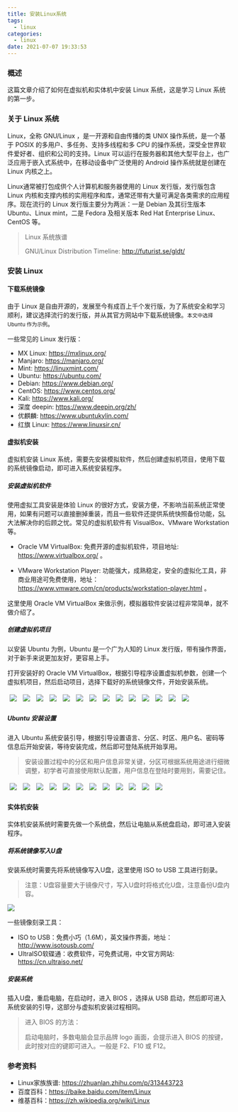 ```yaml
---
title: 安装Linux系统
tags:
  - linux
categories:
  - linux
date: 2021-07-07 19:33:53
---
```


### 概述

这篇文章介绍了如何在虚拟机和实体机中安装 Linux 系统，这是学习 Linux 系统的第一步。



### 关于 Linux 系统

Linux，全称 GNU/Linux ，是一开源和自由传播的类 UNIX 操作系统，是一个基于 POSIX 的多用户、多任务、支持多线程和多 CPU 的操作系统，深受全世界软件爱好者、组织和公司的支持。Linux 可以运行在服务器和其他大型平台上，也广泛应用于嵌入式系统中，在移动设备中广泛使用的 Android 操作系统就是创建在 Linux 内核之上。

Linux通常被打包成供个人计算机和服务器使用的 Linux 发行版，发行版包含 Linux 内核和支撑内核的实用程序和库，通常还带有大量可满足各类需求的应用程序。现在流行的 Linux 发行版主要分为两派：一是 Debian 及其衍生版本 Ubuntu、Linux mint，二是 Fedora 及相关版本 Red Hat Enterprise Linux、CentOS 等。

> Linux 系统族谱
>
> GNU/Linux Distribution Timeline: <http://futurist.se/gldt/> 

<!-- more -->



### 安装 Linux

#### 下载系统镜像

由于 Linux 是自由开源的，发展至今有成百上千个发行版，为了系统安全和学习顺利，建议选择流行的发行版，并从其官方网站中下载系统镜像。<small>本文中选择 Ubuntu 作为示例</small>。 

一些常见的 Linux 发行版：

- MX Linux: <https://mxlinux.org/> 
- Manjaro: <https://manjaro.org/> 
- Mint: <https://linuxmint.com/> 
- Ubuntu: <https://ubuntu.com/> 
- Debian: <https://www.debian.org/> 
- CentOS: <https://www.centos.org/> 
- Kali: <https://www.kali.org/> 
- 深度 deepin: <https://www.deepin.org/zh/> 
- 优麒麟: <https://www.ubuntukylin.com/> 
- 红旗 Linux: <https://www.linuxsir.cn/> 



#### 虚拟机安装

虚拟机安装 Linux 系统，需要先安装模拟软件，然后创建虚拟机项目，使用下载的系统镜像启动，即可进入系统安装程序。

##### 安装虚拟机软件

使用虚拟工具安装是体验  Linux 的很好方式，安装方便，不影响当前系统正常使用，如果有问题可以直接删掉重装，而且一些软件还提供系统快照备份功能，<abbr title="存档/读取">SL</abbr>大法解决你的后顾之忧。常见的虚拟机软件有 VisualBox、VMware Workstation 等。

- Oracle VM VirtualBox: 免费开源的虚拟机软件，项目地址: <https://www.virtualbox.org/> 。

- VMware Workstation Player: 功能强大，成熟稳定，安全的虚拟化工具，非商业用途可免费使用，地址： <https://www.vmware.com/cn/products/workstation-player.html> 。

这里使用 Oracle VM VirtualBox 来做示例，模拟器软件安装过程非常简单，就不做介绍了。



##### 创建虚拟机项目

以安装 Ubuntu 为例，Ubuntu 是一个广为人知的 Linux 发行版，带有操作界面，对于新手来说更加友好，更容易上手。

打开安装好的 Oracle VM VirtualBox，根据引导程序设置虚拟机参数，创建一个虚拟机项目，然后启动项目，选择下载好的系统镜像文件，开始安装系统。

<link rel="stylesheet" href="https://cdn.jsdelivr.net/npm/lightgallery.js@1.1.3/dist/css/lightgallery.min.css"/>
<script src="https://cdn.jsdelivr.net/npm/lightgallery.js@1.1.3/dist/js/lightgallery.min.js"></script>
<div id="gallery-container" style="max-width: 900px;position: relative;">
    <a data-src="http://blog-images.qiniu.wqf31415.xyz/virtualBox_create_vm_1.png" data-sub-html="<h4>1. 打开VirtualBox，点击新建</h4>">
        <img style="max-width:280px; padding:5px; display: inline-block;" class="img-responsive"
             src="http://blog-images.qiniu.wqf31415.xyz/virtualBox_create_vm_1.png"/>
    </a>
    <a data-src="http://blog-images.qiniu.wqf31415.xyz/virtualBox_create_vm_2.png" data-sub-html="<h4>2. 填写虚拟机名称，选择存储的目录、虚拟机类型、版本</h4>">
        <img style="max-width:280px; padding:5px; display: inline-block;" class="img-responsive"
             src="http://blog-images.qiniu.wqf31415.xyz/virtualBox_create_vm_2.png"/>
    </a>
    <a data-src="http://blog-images.qiniu.wqf31415.xyz/virtualBox_create_vm_3.png" data-sub-html="<h4>3. 选择内存大小，默认为1G</h4>">
        <img style="max-width:280px; padding:5px; display: inline-block;" class="img-responsive"
             src="http://blog-images.qiniu.wqf31415.xyz/virtualBox_create_vm_3.png"/>
    </a>
    <a data-src="http://blog-images.qiniu.wqf31415.xyz/virtualBox_create_vm_4.png" data-sub-html="<h4>4. 选择创建虚拟硬盘，点击下一步</h4>">
        <img style="max-width:280px; padding:5px; display: inline-block;" class="img-responsive"
             src="http://blog-images.qiniu.wqf31415.xyz/virtualBox_create_vm_4.png"/>
    </a>
    <a data-src="http://blog-images.qiniu.wqf31415.xyz/virtualBox_create_vm_5.png" data-sub-html="<h4>5. 选择虚拟硬盘类型</h4>">
        <img style="max-width:280px; padding:5px; display: inline-block;" class="img-responsive"
             src="http://blog-images.qiniu.wqf31415.xyz/virtualBox_create_vm_5.png"/>
    </a>
    <a data-src="http://blog-images.qiniu.wqf31415.xyz/virtualBox_create_vm_6.png" data-sub-html="<h4>6. 选择动态分配</h4>">
        <img style="max-width:280px; padding:5px; display: inline-block;" class="img-responsive"
             src="http://blog-images.qiniu.wqf31415.xyz/virtualBox_create_vm_6.png"/>
    </a>
    <a data-src="http://blog-images.qiniu.wqf31415.xyz/virtualBox_create_vm_7.png" data-sub-html="<h4>7. 选择文件存储位置，调整硬盘大小，默认为10G，点击创建</h4>">
        <img style="max-width:280px; padding:5px; display: inline-block;" class="img-responsive"
             src="http://blog-images.qiniu.wqf31415.xyz/virtualBox_create_vm_7.png"/>
    </a>
    <a data-src="http://blog-images.qiniu.wqf31415.xyz/virtualBox_create_vm_8.png" data-sub-html="<h4>8. 创建完成，点击启动</h4>">
        <img style="max-width:280px; padding:5px; display: inline-block;" class="img-responsive"
             src="http://blog-images.qiniu.wqf31415.xyz/virtualBox_create_vm_8.png"/>
    </a>
    <a data-src="http://blog-images.qiniu.wqf31415.xyz/virtualBox_create_vm_9.png" data-sub-html="<h4>9. 选择启动盘，点击右侧添加新镜像</h4>">
        <img style="max-width:280px; padding:5px; display: inline-block;" class="img-responsive"
             src="http://blog-images.qiniu.wqf31415.xyz/virtualBox_create_vm_9.png"/>
    </a>
    <a data-src="http://blog-images.qiniu.wqf31415.xyz/virtualBox_create_vm_10.png" data-sub-html="<h4>10. 选择下载的镜像</h4>">
        <img style="max-width:280px; padding:5px; display: inline-block;" class="img-responsive"
             src="http://blog-images.qiniu.wqf31415.xyz/virtualBox_create_vm_10.png"/>
    </a>
    <a data-src="http://blog-images.qiniu.wqf31415.xyz/virtualBox_create_vm_11.png" data-sub-html="<h4>11. 点击启动</h4>">
        <img style="max-width:280px; padding:5px; display: inline-block;" class="img-responsive"
             src="http://blog-images.qiniu.wqf31415.xyz/virtualBox_create_vm_11.png"/>
    </a>
    <a data-src="http://blog-images.qiniu.wqf31415.xyz/virtualBox_create_vm_12.png" data-sub-html="<h4>12. 选择字体：中文(简体)</h4>">
        <img style="max-width:280px; padding:5px; display: inline-block;" class="img-responsive"
             src="http://blog-images.qiniu.wqf31415.xyz/virtualBox_create_vm_12.png"/>
    </a>
    <a data-src="http://blog-images.qiniu.wqf31415.xyz/virtualBox_create_vm_13.png" data-sub-html="<H4>13. 选择安装 </H4>">
        <img style="max-width:280px; padding:5px; display: inline-block;" class="img-responsive"
             src="http://blog-images.qiniu.wqf31415.xyz/virtualBox_create_vm_13.png"/>
    </a>
    <a data-src="http://blog-images.qiniu.wqf31415.xyz/virtualBox_create_vm_14.png" data-sub-html="<h4>14. 开始安装</h4>">
        <img style="max-width:280px; padding:5px; display: inline-block;" class="img-responsive"
             src="http://blog-images.qiniu.wqf31415.xyz/virtualBox_create_vm_14.png"/>
    </a>
</div>
<script>
    lightGallery(document.getElementById('gallery-container'), {
        galleryId: "nature",
        animateThumb: false,
        allowMediaOverlap: true,
        toggleThumb: true
    });
</script>


##### Ubuntu 安装设置

进入 Ubuntu 系统安装引导，根据引导设置语言、分区、时区、用户名、密码等信息后开始安装，等待安装完成，然后即可登陆系统开始享用。

> 安装设置过程中的分区和用户信息非常关键，分区可根据系统用途进行细微调整，初学者可直接使用默认配置，用户信息在登陆时要用到，需要记住。

<div id="gallery-container-2" style="max-width: 900px;position: relative;">
    <a data-src="http://blog-images.qiniu.wqf31415.xyz/virtualBox_ubuntu_1.png" data-sub-html="<h4>1. 选择系统语言</h4>">
        <img style="max-width:280px; padding:5px; display: inline-block;" class="img-responsive"
             src="http://blog-images.qiniu.wqf31415.xyz/virtualBox_ubuntu_1.png"/>
    </a>
    <a data-src="http://blog-images.qiniu.wqf31415.xyz/virtualBox_ubuntu_2.png" data-sub-html="<h4>2. 是否更新和安装第三方软件</h4>">
        <img style="max-width:280px; padding:5px; display: inline-block;" class="img-responsive"
             src="http://blog-images.qiniu.wqf31415.xyz/virtualBox_ubuntu_2.png"/>
    </a>
    <a data-src="http://blog-images.qiniu.wqf31415.xyz/virtualBox_ubuntu_3.png" data-sub-html="<h4>3. 磁盘设置</h4>">
        <img style="max-width:280px; padding:5px; display: inline-block;" class="img-responsive"
             src="http://blog-images.qiniu.wqf31415.xyz/virtualBox_ubuntu_3.png"/>
    </a>
    <a data-src="http://blog-images.qiniu.wqf31415.xyz/virtualBox_ubuntu_4.png" data-sub-html="<h4>4. 确认分区，点击继续</h4>">
        <img style="max-width:280px; padding:5px; display: inline-block;" class="img-responsive"
             src="http://blog-images.qiniu.wqf31415.xyz/virtualBox_ubuntu_4.png"/>
    </a>
    <a data-src="http://blog-images.qiniu.wqf31415.xyz/virtualBox_ubuntu_5.png" data-sub-html="<h4>5. 选择时区</h4>">
        <img style="max-width:280px; padding:5px; display: inline-block;" class="img-responsive"
             src="http://blog-images.qiniu.wqf31415.xyz/virtualBox_ubuntu_5.png"/>
    </a>
    <a data-src="http://blog-images.qiniu.wqf31415.xyz/virtualBox_ubuntu_6.png" data-sub-html="<h4>6. 选择键盘布局</h4>">
        <img style="max-width:280px; padding:5px; display: inline-block;" class="img-responsive"
             src="http://blog-images.qiniu.wqf31415.xyz/virtualBox_ubuntu_6.png"/>
    </a>
    <a data-src="http://blog-images.qiniu.wqf31415.xyz/virtualBox_ubuntu_7.png" data-sub-html="<h4>7. 填写用户名、密码</h4>">
        <img style="max-width:280px; padding:5px; display: inline-block;" class="img-responsive"
             src="http://blog-images.qiniu.wqf31415.xyz/virtualBox_ubuntu_7.png"/>
    </a>
    <a data-src="http://blog-images.qiniu.wqf31415.xyz/virtualBox_ubuntu_8.png" data-sub-html="<h4>8. 开始安装，等待安装完成</h4>">
        <img style="max-width:280px; padding:5px; display: inline-block;" class="img-responsive"
             src="http://blog-images.qiniu.wqf31415.xyz/virtualBox_ubuntu_8.png"/>
    </a>
    <a data-src="http://blog-images.qiniu.wqf31415.xyz/virtualBox_ubuntu_9.png" data-sub-html="<h4>9. 已经安装完成，点击重启</h4>">
        <img style="max-width:280px; padding:5px; display: inline-block;" class="img-responsive"
             src="http://blog-images.qiniu.wqf31415.xyz/virtualBox_ubuntu_9.png"/>
    </a>
    <a data-src="http://blog-images.qiniu.wqf31415.xyz/virtualBox_ubuntu_10.png" data-sub-html="<h4>10. 重启，提示移除安装媒体，按回车继续</h4>">
        <img style="max-width:280px; padding:5px; display: inline-block;" class="img-responsive"
             src="http://blog-images.qiniu.wqf31415.xyz/virtualBox_ubuntu_10.png"/>
    </a>
    <a data-src="http://blog-images.qiniu.wqf31415.xyz/virtualBox_ubuntu_11.png" data-sub-html="<h4>11. 已经启动，输入密码进入系统</h4>">
        <img style="max-width:280px; padding:5px; display: inline-block;" class="img-responsive"
             src="http://blog-images.qiniu.wqf31415.xyz/virtualBox_ubuntu_11.png"/>
    </a>
    <a data-src="http://blog-images.qiniu.wqf31415.xyz/virtualBox_ubuntu_12.png" data-sub-html="<h4>12. 进入系统</h4>">
        <img style="max-width:280px; padding:5px; display: inline-block;" class="img-responsive"
             src="http://blog-images.qiniu.wqf31415.xyz/virtualBox_ubuntu_12.png"/>
    </a>
</div>
<script>
    lightGallery(document.getElementById('gallery-container-2'), {
        galleryId: "nature",
        animateThumb: false,
        allowMediaOverlap: true,
        toggleThumb: true
    });
</script>


#### 实体机安装

实体机安装系统时需要先做一个系统盘，然后让电脑从系统盘启动，即可进入安装程序。

##### 将系统镜像写入U盘

安装系统时需要先将系统镜像写入U盘，这里使用 ISO to USB 工具进行刻录。

> 注意：U盘容量要大于镜像尺寸，写入U盘时将格式化U盘，注意备份U盘内容。

![](http://blog-images.qiniu.wqf31415.xyz/iso_to_usb.png) 

一些镜像刻录工具：

- ISO to USB：免费小巧（1.6M），英文操作界面，地址： <http://www.isotousb.com/> 
- UltraISO软碟通：收费软件，可免费试用，中文官方网站: <https://cn.ultraiso.net/> 



##### 安装系统

插入U盘，重启电脑，在启动时，进入 BIOS ，选择从 USB 启动，然后即可进入系统安装的引导，这部分与虚拟机安装过程相同。

> 进入 BIOS 的方法：
>
> 启动电脑时，多数电脑会显示品牌 logo 画面，会提示进入 BIOS 的按键，此时按对应的键即可进入。一般是 F2、F10 或 F12。



### 参考资料

- Linux家族族谱: <https://zhuanlan.zhihu.com/p/313443723> 
- 百度百科：<https://baike.baidu.com/item/Linux> 
- 维基百科：<https://zh.wikipedia.org/wiki/Linux> 

